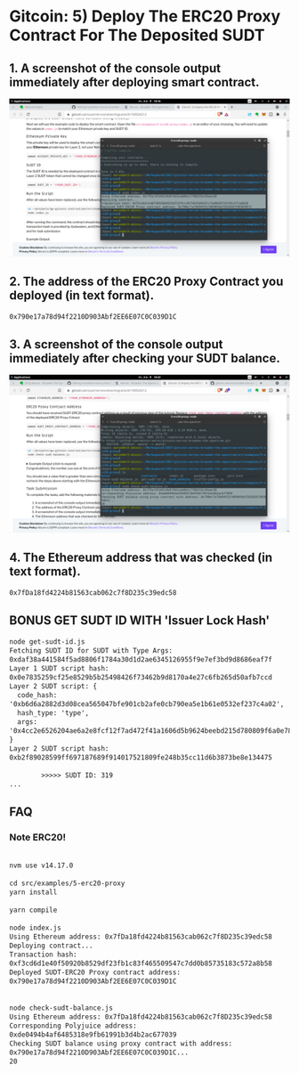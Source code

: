 

# Gitcoin: 5) Deploy The ERC20 Proxy Contract For The Deposited SUDT

## 1. A screenshot of the console output immediately after deploying smart contract.

![CKB-SMARTCONTACT](https://raw.githubusercontent.com/ubinix-warun/gitcoin-nervos-broaden-the-spectrum/master/my-submission/task-5/Workspace%202_212.png)

## 2. The address of the ERC20 Proxy Contract you deployed (in text format).

```
0x790e17a78d94f2210D903Abf2EE6E07C0C039D1C
```

## 3. A screenshot of the console output immediately after checking your SUDT balance.

![CKB-SMARTCONTACT](https://raw.githubusercontent.com/ubinix-warun/gitcoin-nervos-broaden-the-spectrum/master/my-submission/task-5/Workspace%202_213.png)

## 4. The Ethereum address that was checked (in text format).

```
0x7fDa18fd4224b81563cab062c7f8D235c39edc58
```

## BONUS GET SUDT ID WITH 'Issuer Lock Hash'

```
node get-sudt-id.js 
Fetching SUDT ID for SUDT with Type Args: 0xdaf38a441584f5ad8806f1784a30d1d2ae6345126955f9e7ef3bd9d8686eaf7f
Layer 1 SUDT script hash: 0x0e7835259cf25e8529b5b25498426f73462b9d8170a4e27c6fb265d50afb7ccd
Layer 2 SUDT script: {
  code_hash: '0xb6d6a2882d3d08cea565047bfe901cb2afe0cb790ea5e1b61e0532ef237c4a02',
  hash_type: 'type',
  args: '0x4cc2e6526204ae6a2e8fcf12f7ad472f41a1606d5b9624beebd215d780809f6a0e7835259cf25e8529b5b25498426f73462b9d8170a4e27c6fb265d50afb7ccd'
}
Layer 2 SUDT script hash: 0xb2f89028599ff697187689f914017521809fe248b35cc11d6b3873be8e134475

        >>>>> SUDT ID: 319
...

```

## FAQ

### Note ERC20!

```

nvm use v14.17.0

cd src/examples/5-erc20-proxy
yarn install

yarn compile

node index.js
Using Ethereum address: 0x7fDa18fd4224b81563cab062c7f8D235c39edc58
Deploying contract...
Transaction hash: 0xf3cd6d1e40f50920b8529df23fb1c83f465509547c7dd0b85735183c572a8b58
Deployed SUDT-ERC20 Proxy contract address: 0x790e17a78d94f2210D903Abf2EE6E07C0C039D1C


node check-sudt-balance.js
Using Ethereum address: 0x7fDa18fd4224b81563cab062c7f8D235c39edc58
Corresponding Polyjuice address: 0xde0494b4af6485318e9fb61991b3d4b2ac677039
Checking SUDT balance using proxy contract with address: 0x790e17a78d94f2210D903Abf2EE6E07C0C039D1C...
20


```